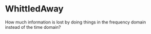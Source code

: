 WhittledAway
============

How much information is lost by doing things in the frequency domain instead
of the time domain?
